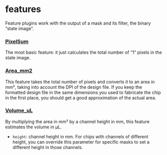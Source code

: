 # features

Feature plugins work with the output of a mask and its filter, the binary “state image”.

### [PixelSum](../shapeflow/plugins/PixelSum.py)

The most basic feature: it just calculates the total number of “1” pixels in the state image.

### [Area_mm2](../shapeflow/plugins/Area_mm2.py)

This feature takes the total number of pixels and converts it to an area in mm², taking into account the DPI of the design file. If you keep the  formatted design file in the same dimensions you used to fabricate the chip in the first place, you should get a good approximation of the actual area.

### [Volume_uL](../shapeflow/plugins/Volume_uL.py)

By multiplying the area in mm² by a channel height in mm, this feature estimates the volume in µL.

* `height`: channel height in mm. For chips with channels of different height, you can override this parameter for specific masks to set a different height in those channels.


